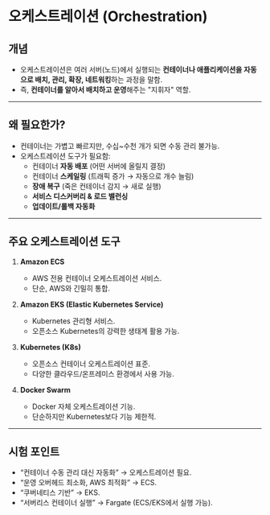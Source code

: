 # 오케스트레이션 (Orchestration)

## 개념
- 오케스트레이션은 여러 서버(노드)에서 실행되는 **컨테이너나 애플리케이션을 자동으로 배치, 관리, 확장, 네트워킹**하는 과정을 말함.
- 즉, **컨테이너를 알아서 배치하고 운영**해주는 "지휘자" 역할.

---

## 왜 필요한가?
- 컨테이너는 가볍고 빠르지만, 수십~수천 개가 되면 수동 관리 불가능.
- 오케스트레이션 도구가 필요함:
  - 컨테이너 **자동 배포** (어떤 서버에 올릴지 결정)
  - 컨테이너 **스케일링** (트래픽 증가 → 자동으로 개수 늘림)
  - **장애 복구** (죽은 컨테이너 감지 → 새로 실행)
  - **서비스 디스커버리 & 로드 밸런싱**
  - **업데이트/롤백 자동화**

---

## 주요 오케스트레이션 도구
1. **Amazon ECS**
   - AWS 전용 컨테이너 오케스트레이션 서비스.
   - 단순, AWS와 긴밀히 통합.

2. **Amazon EKS (Elastic Kubernetes Service)**
   - Kubernetes 관리형 서비스.
   - 오픈소스 Kubernetes의 강력한 생태계 활용 가능.

3. **Kubernetes (K8s)**
   - 오픈소스 컨테이너 오케스트레이션 표준.
   - 다양한 클라우드/온프레미스 환경에서 사용 가능.

4. **Docker Swarm**
   - Docker 자체 오케스트레이션 기능.
   - 단순하지만 Kubernetes보다 기능 제한적.

---

## 시험 포인트
- “컨테이너 수동 관리 대신 자동화” → 오케스트레이션 필요.
- “운영 오버헤드 최소화, AWS 최적화” → ECS.
- “쿠버네티스 기반” → EKS.
- “서버리스 컨테이너 실행” → Fargate (ECS/EKS에서 실행 가능).
